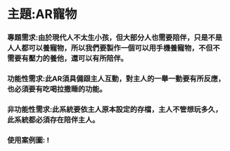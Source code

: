 # 主題:AR寵物
### 專題需求:由於現代人不太生小孩，但大部分人也需要陪伴，只是不是人人都可以養寵物，所以我們要製作一個可以用手機養寵物，不但不需要有壓力的養他，還可以有所陪伴。
### 功能性需求:此AR須具備跟主人互動，對主人的一舉一動要有所反應，也必須要有吃喝拉撒睡的功能。
### 非功能性需求:此系統要依主人原本設定的存檔，主人不管想玩多久，此系統都必須存在陪伴主人。
### 使用案例圖: !
